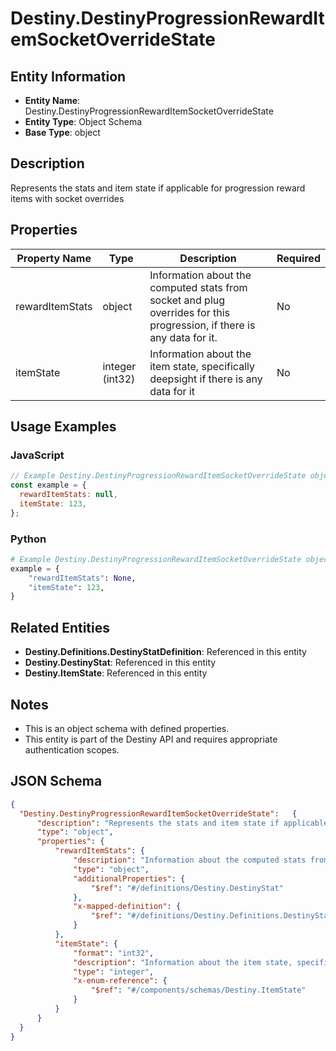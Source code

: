 # Destiny.DestinyProgressionRewardItemSocketOverrideState

## Entity Information
- **Entity Name**: Destiny.DestinyProgressionRewardItemSocketOverrideState
- **Entity Type**: Object Schema
- **Base Type**: object

## Description
Represents the stats and item state if applicable for progression reward items with socket overrides

## Properties

| Property Name | Type | Description | Required |
|---------------|------|-------------|----------|
| rewardItemStats | object | Information about the computed stats from socket and plug overrides for this progression, if there is any data for it. | No |
| itemState | integer (int32) | Information about the item state, specifically deepsight if there is any data for it | No |

## Usage Examples

### JavaScript
```javascript
// Example Destiny.DestinyProgressionRewardItemSocketOverrideState object
const example = {
  rewardItemStats: null,
  itemState: 123,
};
```

### Python
```python
# Example Destiny.DestinyProgressionRewardItemSocketOverrideState object
example = {
    "rewardItemStats": None,
    "itemState": 123,
}
```

## Related Entities
- **Destiny.Definitions.DestinyStatDefinition**: Referenced in this entity
- **Destiny.DestinyStat**: Referenced in this entity
- **Destiny.ItemState**: Referenced in this entity

## Notes
- This is an object schema with defined properties.
- This entity is part of the Destiny API and requires appropriate authentication scopes.

## JSON Schema
```json
{
  "Destiny.DestinyProgressionRewardItemSocketOverrideState":   {
      "description": "Represents the stats and item state if applicable for progression reward items with socket overrides",
      "type": "object",
      "properties": {
          "rewardItemStats": {
              "description": "Information about the computed stats from socket and plug overrides for this progression, if there is any data for it.",
              "type": "object",
              "additionalProperties": {
                  "$ref": "#/definitions/Destiny.DestinyStat"
              },
              "x-mapped-definition": {
                  "$ref": "#/definitions/Destiny.Definitions.DestinyStatDefinition"
              }
          },
          "itemState": {
              "format": "int32",
              "description": "Information about the item state, specifically deepsight if there is any data for it",
              "type": "integer",
              "x-enum-reference": {
                  "$ref": "#/components/schemas/Destiny.ItemState"
              }
          }
      }
  }
}
```
